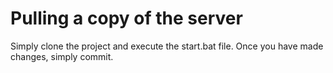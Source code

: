 # Pulling a copy of the server
Simply clone the project and execute the start.bat file. Once you have made changes, simply commit.
